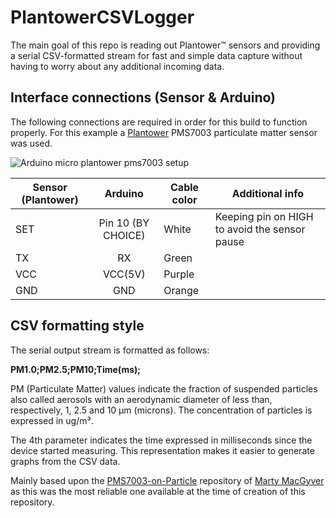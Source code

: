 # PlantowerCSVLogger
The main goal of this repo is reading out Plantower™ sensors and providing a serial CSV-formatted stream for fast and simple data capture without having to worry about any additional incoming data.

## Interface connections (Sensor & Arduino)
The following connections are required in order for this build to function properly. For this example a [Plantower](http://www.plantower.com/) PMS7003 particulate matter sensor was used.

![Arduino micro plantower pms7003 setup](https://raw.githubusercontent.com/vandenbroucke/PlantowerCSVLogger/master/Docs/Assets/IMG_20170328_010040.jpg)


| Sensor (Plantower)| Arduino           |Cable color|Additional info|
| ----------------- |:-----------------:|-|---------|
| SET               | Pin 10 (BY CHOICE)|White|Keeping pin on HIGH to avoid the sensor pause|
| TX                | RX                  |Green| |
| VCC               | VCC(5V)             |Purple| |
| GND               | GND                 |Orange| |

## CSV formatting style
The serial output stream is formatted as follows:

**PM1.0;PM2.5;PM10;Time(ms);**

PM (Particulate Matter) values indicate the fraction of suspended particles also called aerosols with an aerodynamic diameter of less than, respectively, 1, 2.5 and 10 µm (microns). The concentration of particles is expressed in ug/m³.

The 4th parameter indicates the time expressed in milliseconds since the device started measuring.
This representation makes it easier to generate graphs from the CSV data.


Mainly based upon the [PMS7003-on-Particle](https://github.com/MartyMacGyver/PMS7003-on-Particle) repository of [Marty MacGyver](https://github.com/MartyMacGyver) as this was the most reliable one available at the time of creation of this repository.




